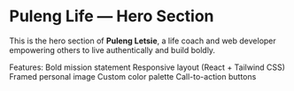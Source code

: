 # Puleng Life — Hero Section

This is the hero section of **Puleng Letsie**, a life coach and web developer empowering others to live authentically and build boldly.

 Features:
 Bold mission statement
 Responsive layout (React + Tailwind CSS)
 Framed personal image
 Custom color palette
 Call-to-action buttons




